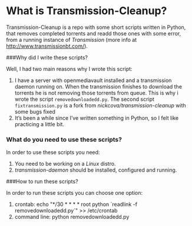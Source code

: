 # What is Transmission-Cleanup?

Transmission-Cleanup is a repo with some short scripts written in Python, that removes completed torrents and readd those ones with some error, from a running instance of *Transmission* (more info at http://www.transmissionbt.com/). 

###Why did I write these scripts?  

Well, I had two main reasons why I wrote this script:

1)	I have a server with openmediavault installed and a transmission daemon running on. When the transmission finishes to download the torrents he is not removing those torrents from queue. This is why i wrote the script `removedownloadedd.py`. The second script `fixtransmission.py` is a fork from *nickcova/transmission-cleanup* with some bugs fixed
2)	It’s been a while since I’ve written something in Python, so I felt like practicing a little bit. 

### What do you need to use these scripts?

In order to use these scripts you need:
1)	You need to be working on a *Linux* distro.
2)	*transmission-daemon* should be installed, configured and running.

###How to run these scripts?

In order to run these scripts you can choose one option:
1) crontab: echo "*/30 * * * * root python \`readlink -f removedownloadedd.py\`" >> /etc/crontab
2) command line: python removedownloadedd.py
